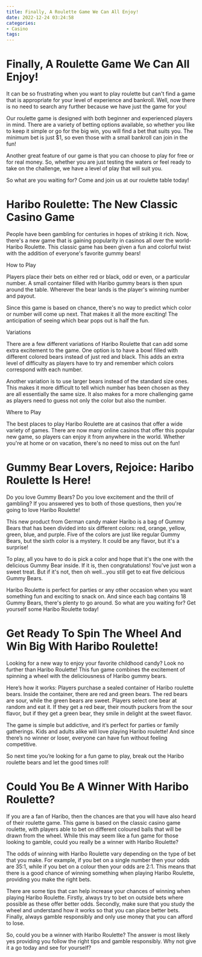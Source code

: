 ```yaml
---
title: Finally, A Roulette Game We Can All Enjoy!
date: 2022-12-24 03:24:58
categories:
- Casino
tags:
---
```



#  Finally, A Roulette Game We Can All Enjoy!

It can be so frustrating when you want to play roulette but can't find a game that is appropriate for your level of experience and bankroll. Well, now there is no need to search any further because we have just the game for you!

Our roulette game is designed with both beginner and experienced players in mind. There are a variety of betting options available, so whether you like to keep it simple or go for the big win, you will find a bet that suits you. The minimum bet is just $1, so even those with a small bankroll can join in the fun!

Another great feature of our game is that you can choose to play for free or for real money. So, whether you are just testing the waters or feel ready to take on the challenge, we have a level of play that will suit you.

So what are you waiting for? Come and join us at our roulette table today!

#  Haribo Roulette: The New Classic Casino Game

People have been gambling for centuries in hopes of striking it rich. Now, there's a new game that is gaining popularity in casinos all over the world- Haribo Roulette. This classic game has been given a fun and colorful twist with the addition of everyone's favorite gummy bears!

How to Play

Players place their bets on either red or black, odd or even, or a particular number. A small container filled with Haribo gummy bears is then spun around the table. Wherever the bear lands is the player's winning number and payout.

Since this game is based on chance, there's no way to predict which color or number will come up next. That makes it all the more exciting! The anticipation of seeing which bear pops out is half the fun.

Variations

There are a few different variations of Haribo Roulette that can add some extra excitement to the game. One option is to have a bowl filled with different colored bears instead of just red and black. This adds an extra level of difficulty as players have to try and remember which colors correspond with each number.

Another variation is to use larger bears instead of the standard size ones. This makes it more difficult to tell which number has been chosen as they are all essentially the same size. It also makes for a more challenging game as players need to guess not only the color but also the number.

Where to Play

The best places to play Haribo Roulette are at casinos that offer a wide variety of games. There are now many online casinos that offer this popular new game, so players can enjoy it from anywhere in the world. Whether you're at home or on vacation, there's no need to miss out on the fun!

#  Gummy Bear Lovers, Rejoice: Haribo Roulette Is Here!

Do you love Gummy Bears? Do you love excitement and the thrill of gambling? If you answered yes to both of those questions, then you're going to love Haribo Roulette!

This new product from German candy maker Haribo is a bag of Gummy Bears that has been divided into six different colors: red, orange, yellow, green, blue, and purple. Five of the colors are just like regular Gummy Bears, but the sixth color is a mystery. It could be any flavor, but it's a surprise!

To play, all you have to do is pick a color and hope that it's the one with the delicious Gummy Bear inside. If it is, then congratulations! You've just won a sweet treat. But if it's not, then oh well...you still get to eat five delicious Gummy Bears.

Haribo Roulette is perfect for parties or any other occasion when you want something fun and exciting to snack on. And since each bag contains 18 Gummy Bears, there's plenty to go around. So what are you waiting for? Get yourself some Haribo Roulette today!

#  Get Ready To Spin The Wheel And Win Big With Haribo Roulette!

Looking for a new way to enjoy your favorite childhood candy? Look no further than Haribo Roulette! This fun game combines the excitement of spinning a wheel with the deliciousness of Haribo gummy bears.

Here’s how it works: Players purchase a sealed container of Haribo roulette bears. Inside the container, there are red and green bears. The red bears are sour, while the green bears are sweet. Players select one bear at random and eat it. If they get a red bear, their mouth puckers from the sour flavor, but if they get a green bear, they smile in delight at the sweet flavor.

The game is simple but addictive, and it’s perfect for parties or family gatherings. Kids and adults alike will love playing Haribo roulette! And since there’s no winner or loser, everyone can have fun without feeling competitive.

So next time you’re looking for a fun game to play, break out the Haribo roulette bears and let the good times roll!

#  Could You Be A Winner With Haribo Roulette?

If you are a fan of Haribo, then the chances are that you will have also heard of their roulette game. This game is based on the classic casino game roulette, with players able to bet on different coloured balls that will be drawn from the wheel. While this may seem like a fun game for those looking to gamble, could you really be a winner with Haribo Roulette?

The odds of winning with Haribo Roulette vary depending on the type of bet that you make. For example, if you bet on a single number then your odds are 35:1, while if you bet on a colour then your odds are 2:1. This means that there is a good chance of winning something when playing Haribo Roulette, providing you make the right bets.

There are some tips that can help increase your chances of winning when playing Haribo Roulette. Firstly, always try to bet on outside bets where possible as these offer better odds. Secondly, make sure that you study the wheel and understand how it works so that you can place better bets. Finally, always gamble responsibly and only use money that you can afford to lose.

So, could you be a winner with Haribo Roulette? The answer is most likely yes providing you follow the right tips and gamble responsibly. Why not give it a go today and see for yourself?